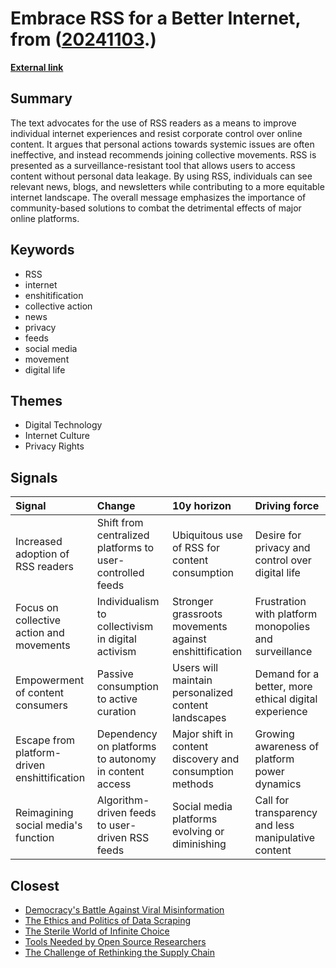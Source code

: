 # __Embrace RSS for a Better Internet__, from ([20241103](https://kghosh.substack.com/p/20241103).)

__[External link](https://doctorow.medium.com/you-should-be-using-an-rss-reader-76aed31151f9)__



## Summary

The text advocates for the use of RSS readers as a means to improve individual internet experiences and resist corporate control over online content. It argues that personal actions towards systemic issues are often ineffective, and instead recommends joining collective movements. RSS is presented as a surveillance-resistant tool that allows users to access content without personal data leakage. By using RSS, individuals can see relevant news, blogs, and newsletters while contributing to a more equitable internet landscape. The overall message emphasizes the importance of community-based solutions to combat the detrimental effects of major online platforms.

## Keywords

* RSS
* internet
* enshitification
* collective action
* news
* privacy
* feeds
* social media
* movement
* digital life

## Themes

* Digital Technology
* Internet Culture
* Privacy Rights

## Signals

| Signal                                       | Change                                                    | 10y horizon                                              | Driving force                                         |
|:---------------------------------------------|:----------------------------------------------------------|:---------------------------------------------------------|:------------------------------------------------------|
| Increased adoption of RSS readers            | Shift from centralized platforms to user-controlled feeds | Ubiquitous use of RSS for content consumption            | Desire for privacy and control over digital life      |
| Focus on collective action and movements     | Individualism to collectivism in digital activism         | Stronger grassroots movements against enshittification   | Frustration with platform monopolies and surveillance |
| Empowerment of content consumers             | Passive consumption to active curation                    | Users will maintain personalized content landscapes      | Demand for a better, more ethical digital experience  |
| Escape from platform-driven enshittification | Dependency on platforms to autonomy in content access     | Major shift in content discovery and consumption methods | Growing awareness of platform power dynamics          |
| Reimagining social media's function          | Algorithm-driven feeds to user-driven RSS feeds           | Social media platforms evolving or diminishing           | Call for transparency and less manipulative content   |

## Closest

* [Democracy's Battle Against Viral Misinformation](56d1a28746cd95ebaa3d62a4e1f91c3a)
* [The Ethics and Politics of Data Scraping](2703e9bdcf4fd2ee2214fd78aa4064dc)
* [The Sterile World of Infinite Choice](7b316ebe449187b79e519a8c6d12a2cd)
* [Tools Needed by Open Source Researchers](232af96e853049a58bc2dae466ea495d)
* [The Challenge of Rethinking the Supply Chain](fa27e27bdec01712d582ab0f61c95bac)